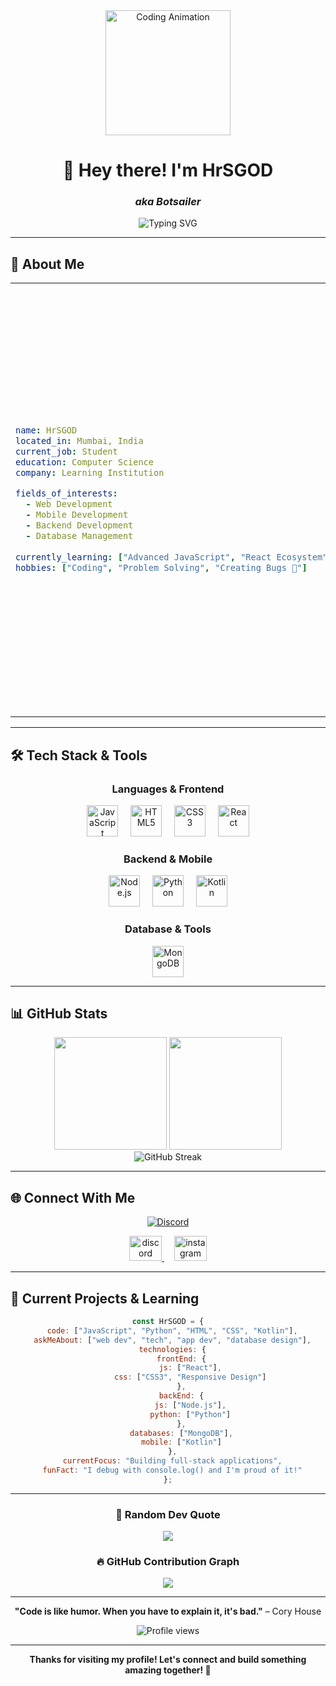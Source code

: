 <div align="center">
  <img height="200" src="https://media.tenor.com/JJ_is357rXYAAAAd/spike-monkey-typing.gif" alt="Coding Animation" />
  
  # 👋 Hey there! I'm HrSGOD
  ### *aka Botsailer*
  
  <p>
    <img src="https://readme-typing-svg.herokuapp.com?font=Fira+Code&pause=1000&color=36BCF7&center=true&vCenter=true&width=435&lines=Student+from+Mumbai;Computer+Science+Enthusiast;Bug+Creator+%26+Problem+Solver;Learning+Something+New+Every+Day" alt="Typing SVG" />
  </p>
</div>

---

## 🚀 About Me

<table>
<tr>
<td>

```yaml
name: HrSGOD
located_in: Mumbai, India
current_job: Student
education: Computer Science
company: Learning Institution

fields_of_interests:
  - Web Development
  - Mobile Development
  - Backend Development
  - Database Management
  
currently_learning: ["Advanced JavaScript", "React Ecosystem", "Node.js"]
hobbies: ["Coding", "Problem Solving", "Creating Bugs 🐛"]
```

</td>
<td>

**🎯 Current Focus:**
- ✨ Creating bugs since I started programming
- 📚 Currently learning Computer Science
- 🎯 Goal: Just to be a knowledgeable person
- 🎲 Fun fact: I hate Theory Study

**💡 What I'm up to:**
- 🔭 Working on personal projects
- 🌱 Exploring new technologies
- 👯 Looking to collaborate on interesting projects
- 💬 Ask me about anything tech-related!

</td>
</tr>
</table>

---

## 🛠️ Tech Stack & Tools

<div align="center">

### **Languages & Frontend**
<p>
  <img src="https://cdn.jsdelivr.net/gh/devicons/devicon/icons/javascript/javascript-original.svg" height="50" alt="JavaScript" title="JavaScript" />
  <img width="12" />
  <img src="https://cdn.jsdelivr.net/gh/devicons/devicon/icons/html5/html5-original.svg" height="50" alt="HTML5" title="HTML5" />
  <img width="12" />
  <img src="https://cdn.jsdelivr.net/gh/devicons/devicon/icons/css3/css3-original.svg" height="50" alt="CSS3" title="CSS3" />
  <img width="12" />
  <img src="https://cdn.jsdelivr.net/gh/devicons/devicon/icons/react/react-original.svg" height="50" alt="React" title="React" />
</p>

### **Backend & Mobile**
<p>
  <img src="https://cdn.jsdelivr.net/gh/devicons/devicon/icons/nodejs/nodejs-original.svg" height="50" alt="Node.js" title="Node.js" />
  <img width="12" />
  <img src="https://cdn.jsdelivr.net/gh/devicons/devicon/icons/python/python-original.svg" height="50" alt="Python" title="Python" />
  <img width="12" />
  <img src="https://cdn.jsdelivr.net/gh/devicons/devicon/icons/kotlin/kotlin-original.svg" height="50" alt="Kotlin" title="Kotlin" />
</p>

### **Database & Tools**
<p>
  <img src="https://cdn.jsdelivr.net/gh/devicons/devicon/icons/mongodb/mongodb-original.svg" height="50" alt="MongoDB" title="MongoDB" />
</p>

</div>

---

## 📊 GitHub Stats

<div align="center">
  <img height="180em" src="https://github-readme-stats.vercel.app/api?username=HrSGOD&show_icons=true&theme=tokyonight&include_all_commits=true&count_private=true"/>
  <img height="180em" src="https://github-readme-stats.vercel.app/api/top-langs/?username=HrSGOD&layout=compact&langs_count=8&theme=tokyonight"/>
</div>

<div align="center">
  <img src="https://github-readme-streak-stats.herokuapp.com/?user=HrSGOD&theme=tokyonight" alt="GitHub Streak" />
</div>

---

## 🌐 Connect With Me

<div align="center">
  
  [![Discord](https://img.shields.io/badge/Discord-%237289DA.svg?logo=discord&logoColor=white)](https://discord.gg/spBGdVDYkw)
  
  <p>
    <a href="https://discord.gg/spBGdVDYkw">
      <img src="https://raw.githubusercontent.com/maurodesouza/profile-readme-generator/master/src/assets/icons/social/discord/default.svg" width="52" height="40" alt="discord logo" />
    </a>
    <img width="12" />
    <a href="https://www.instagram.com/compiler.err0r.404/">
      <img src="https://raw.githubusercontent.com/maurodesouza/profile-readme-generator/master/src/assets/icons/social/instagram/default.svg" width="52" height="40" alt="instagram logo" />
    </a>
  </p>
  
</div>

---

## 🎯 Current Projects & Learning

<div align="center">
  
  ```javascript
  const HrSGOD = {
    code: ["JavaScript", "Python", "HTML", "CSS", "Kotlin"],
    askMeAbout: ["web dev", "tech", "app dev", "database design"],
    technologies: {
        frontEnd: {
            js: ["React"],
            css: ["CSS3", "Responsive Design"]
        },
        backEnd: {
            js: ["Node.js"],
            python: ["Python"]
        },
        databases: ["MongoDB"],
        mobile: ["Kotlin"]
    },
    currentFocus: "Building full-stack applications",
    funFact: "I debug with console.log() and I'm proud of it!"
  };
  ```
  
</div>

---

<div align="center">
  
  ### 💭 Random Dev Quote
  ![](https://quotes-github-readme.vercel.app/api?type=horizontal&theme=tokyonight)
  
  ### 🔥 GitHub Contribution Graph
  ![](https://github-readme-activity-graph.vercel.app/graph?username=HrSGOD&theme=tokyo-night)
  
  ---
  
  **"Code is like humor. When you have to explain it, it's bad."** – Cory House
  
  <p>
    <img src="https://komarev.com/ghpvc/?username=HrSGOD&label=Profile%20views&color=0e75b6&style=flat" alt="Profile views" />
  </p>
  
</div>

---

<div align="center">
  
  **Thanks for visiting my profile! Let's connect and build something amazing together! 🚀**
  
</div>

